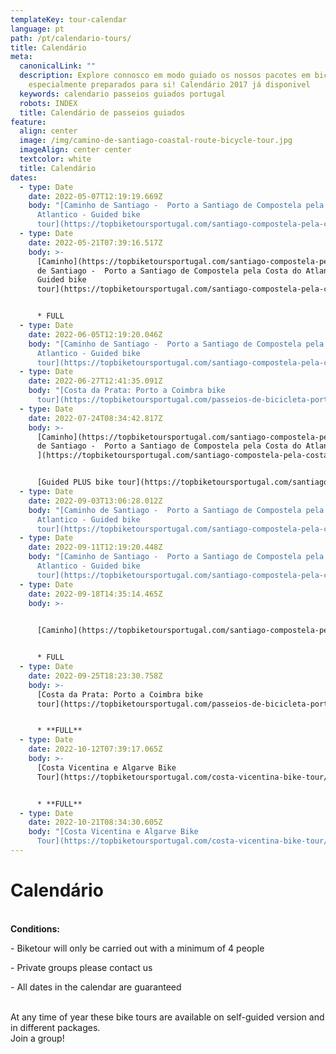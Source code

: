 ```yaml
---
templateKey: tour-calendar
language: pt
path: /pt/calendario-tours/
title: Calendário
meta:
  canonicalLink: ""
  description: Explore connosco em modo guiado os nossos pacotes em bicicleta
    especialmente preparados para si! Calendário 2017 já disponivel
  keywords: calendario passeios guiados portugal
  robots: INDEX
  title: Calendário de passeios guiados
feature:
  align: center
  image: /img/camino-de-santiago-coastal-route-bicycle-tour.jpg
  imageAlign: center center
  textcolor: white
  title: Calendário
dates:
  - type: Date
    date: 2022-05-07T12:19:19.669Z
    body: "[Caminho de Santiago -  Porto a Santiago de Compostela pela Costa do
      Atlantico - Guided bike
      tour](https://topbiketoursportugal.com/santiago-compostela-pela-costa/)"
  - type: Date
    date: 2022-05-21T07:39:16.517Z
    body: >-
      [Caminho](https://topbiketoursportugal.com/santiago-compostela-pela-costa/)[
      de Santiago -  Porto a Santiago de Compostela pela Costa do Atlantico -
      Guided bike
      tour](https://topbiketoursportugal.com/santiago-compostela-pela-costa/)


      * FULL
  - type: Date
    date: 2022-06-05T12:19:20.046Z
    body: "[Caminho de Santiago -  Porto a Santiago de Compostela pela Costa do
      Atlantico - Guided bike
      tour](https://topbiketoursportugal.com/santiago-compostela-pela-costa/)"
  - type: Date
    date: 2022-06-27T12:41:35.091Z
    body: "[Costa da Prata: Porto a Coimbra bike
      tour](https://topbiketoursportugal.com/passeios-de-bicicleta-portugal/)"
  - type: Date
    date: 2022-07-24T08:34:42.817Z
    body: >-
      [Caminho](https://topbiketoursportugal.com/santiago-compostela-pela-costa/)[
      de Santiago -  Porto a Santiago de Compostela pela Costa do Atlantico -
      ](https://topbiketoursportugal.com/santiago-compostela-pela-costa/)


      [Guided PLUS bike tour](https://topbiketoursportugal.com/santiago-compostela-pela-costa/)
  - type: Date
    date: 2022-09-03T13:06:28.012Z
    body: "[Caminho de Santiago -  Porto a Santiago de Compostela pela Costa do
      Atlantico - Guided bike
      tour](https://topbiketoursportugal.com/santiago-compostela-pela-costa/)"
  - type: Date
    date: 2022-09-11T12:19:20.448Z
    body: "[Caminho de Santiago -  Porto a Santiago de Compostela pela Costa do
      Atlantico - Guided bike
      tour](https://topbiketoursportugal.com/santiago-compostela-pela-costa/)"
  - type: Date
    date: 2022-09-18T14:35:14.465Z
    body: >-
      

      [Caminho](https://topbiketoursportugal.com/santiago-compostela-pela-costa/)[ de Santiago -  Porto a Santiago de Compostela pela Costa do Atlantico - Guided bike tour](https://topbiketoursportugal.com/santiago-compostela-pela-costa/)


      * FULL
  - type: Date
    date: 2022-09-25T18:23:30.758Z
    body: >-
      [Costa da Prata: Porto a Coimbra bike
      tour](https://topbiketoursportugal.com/passeios-de-bicicleta-portugal/)


      * **FULL**
  - type: Date
    date: 2022-10-12T07:39:17.065Z
    body: >-
      [Costa Vicentina e Algarve Bike
      Tour](https://topbiketoursportugal.com/costa-vicentina-bike-tour/)


      * **FULL**
  - type: Date
    date: 2022-10-21T08:34:30.605Z
    body: "[Costa Vicentina e Algarve Bike
      Tour](https://topbiketoursportugal.com/costa-vicentina-bike-tour/)"
---
```

# Calendário

\
**Conditions:**

\- Biketour will only be carried out with a minimum of 4 people

\- Private groups please contact us

\- All dates in the calendar are guaranteed

\
At any time of year these bike tours are available on self-guided version and in different packages.
\
Join a group!
